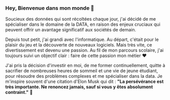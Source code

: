 ### Hey, Bienvenue dans mon monde  👋

Soucieux des données qui sont récoltées chaque jour, j'ai décidé de me spécialiser dans le domaine de la DATA, en raison des enjeux cruciaux qui peuvent offrir un avantage significatif aux sociétés de demain.

Depuis tout petit, j'ai grandi avec l'informatique. Au départ, c'était pour le plaisir du jeu et la découverte de nouveaux logiciels. Mais très vite, ce divertissement est devenu une passion. Au fil de mon parcours scolaire, j'ai toujours suivi un objectif clair : faire de cette passion mon métier ❤️

J'ai pris la décision d'investir en moi, de me former continuellement, quitte à sacrifier de nombreuses heures de sommeil et une vie de jeune étudiant, pour résoudre des problèmes complexes et me spécialiser dans la data. Je m'inspire souvent d'une citation d'Elon Musk qui dit : **"La persévérance est très importante. Ne renoncez jamais, sauf si vous y êtes absolument contraint."** 🤝

<!--
**MarvinLaurac/MarvinLaurac** is a ✨ _special_ ✨ repository because its `README.md` (this file) appears on your GitHub profile.

